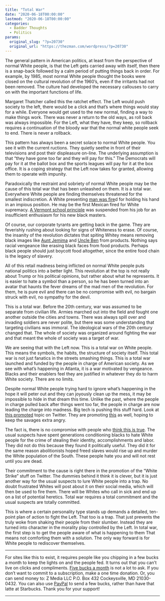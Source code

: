 ```yaml
---
title: "Total War"
date: "2020-06-18T00:00:00"
lastmod: "2020-06-18T00:00:00"
categories:
  - Badder Thoughts
  - Politics
params:
  original_slug: "?p=20730"
  original_url: "https://thezman.com/wordpress/?p=20730"
---
```


The general pattern in American politics, at least from the perspective
of normal White people, is that the Left gets carried away with itself,
then there is a snap-back followed by a calm period of putting things
back in order. For example, by 1985, most normal White people thought
the books were closed on the cultural revolution of the 1960’s, even if
the irritants had not been removed. The culture had developed the
necessary callouses to carry on with the important functions of life.

Margaret Thatcher called this the ratchet effect. The Left would push
society to the left, there would be a click and that’s where things
would stay for a while. Everyone would get used to the new normal,
finding a way to make things work. There was never a return to the old
ways, as roll back was always impossible. For the Left, what they have,
they keep, so rollback requires a continuation of the bloody war that
the normal white people seek to end. There is never a rollback.

This pattern has always been a secret solace to normal White people. You
see it with the current ructions. They quietly seethe in front of their
televisions and post their displeasure on-line. The underlying
assumption is that “they have gone too far and they will pay for this.”
The Democrats will pay for it at the ballot box and the sports leagues
will pay for it at the box office. It is a coping strategy that the Left
now takes for granted, allowing them to operate with impunity.

Paradoxically the restraint and sobriety of normal White people may be
the cause of this total war that has been unleashed on them. It is a
total war. Everywhere White people are finding themselves threatened for
the smallest indiscretion. A White presenting <a
href="https://thehill.com/blogs/blog-briefing-room/news/502975-california-man-fired-over-alleged-white-power-sign-says-he-was"
rel="noopener noreferrer" target="_blank">man was fire</a>d for holding
his hand in an impious position. He may be the first Mexican fired for
White supremacy. <a
href="https://jonathanturley.org/2020/06/16/vermont-principal-put-on-leave-for-not-agreeing-with-black-lives-matters/"
rel="noopener noreferrer" target="_blank">A Vermont school principle</a>
was suspended from his job for an insufficient enthusiasm for his new
black masters.

Of course, our corporate tyrants are getting back in the game. They are
feverishly rushing about looking for signs of Whiteness to erase. Of
course, the insanity of the revolution dictates that spiting Whitey
means removing black images like <a
href="https://www.nbcnews.com/news/us-news/aunt-jemima-brand-will-change-name-remove-image-quaker-says-n1231260"
rel="noopener noreferrer" target="_blank">Aunt Jemima</a> and <a
href="https://www.nytimes.com/2020/06/17/business/aunt-jemima-mrs-butterworth-uncle-ben.html"
rel="noopener noreferrer" target="_blank">Uncle Ben</a> from products.
Nothing says racial vengeance like erasing black faces from food
products. Perhaps black people should just boycott food altogether,
since the entire food chain is the legacy of slavery.

All of this retail madness being inflicted on normal White people puts
national politics into a better light. This revolution at the top is not
really about Trump or his political opinions, but rather about what he
represents. It is easier to hate a symbol than a person, so he has been
turned into an avatar that haunts the fever dreams of the mad men of the
revolution. For them, he is pure evil and there can be no compromise
with evil, no bargain struck with evil, no sympathy for the devil.

This is a total war. Before the 20th century, war was assumed to be
separate from civilian life. Armies marched out into the field and
fought one another outside the cities and towns. There was always spill
over and invading soldiers are never polite, but there was some
understanding that targeting civilians was immoral. The ideological wars
of the 20th century changed that. The whole of society was organized
around fighting the war and that meant the whole of society was a target
of war.

We are seeing that with the Left now. This is a total war on White
people. This means the symbols, the habits, the structure of society
itself. This total war is not just fanatics in the streets smashing
things. This is a total war launched and funded by the people in charge
of American society. As we see with what’s happening in Atlanta, it is a
war motivated by vengeance. Blacks and their enablers feel they are
justified in whatever they do to harm White society. There are no
limits.

Despite normal White people trying hard to ignore what’s happening in
the hope it will peter out and they can joyously clean up the mess, it
may be impossible to hide in that dream this time. Unlike the past,
where the people in charge pulled back after things went too far, the
people in charge are now leading the charge into madness. Big tech is
pushing this stuff hard. Look at <a
href="https://twitter.com/search?q=%23RIPTacoBell&amp;src=trend_click"
rel="noopener noreferrer" target="_blank">this promoted</a> topic on
Twitter. They are promoting <a
href="https://twitter.com/search?q=%23WhiteStrike&amp;src=trend_click"
rel="noopener noreferrer" target="_blank">this</a> as well, hoping to
keep the savages extra angry.

The fact is, there is no compromise with people who
<a href="https://twitter.com/ForestMagusFilm/status/1273568705461596160"
rel="noopener noreferrer" target="_blank">think this is true</a>. The
usual suspects have spent generations conditioning blacks to hate White
people for the crime of stealing their identity, accomplishments and
labor. They did not do this because they found it politically useful.
They did it for the same reason abolitionists hoped freed slaves would
rise up and murder the White population of the South. These people hate
you and will not rest until you are dead.

Their commitment to the cause is right there in the promotion of the
“White Strike” stuff on Twitter. The dummies behind it think it is
clever, but it is just another way for the usual suspects to lure White
people into a trap. No doubt frustrated Whites will post about it on
their social media, which will then be used to fire them. There will be
Whites who call in sick and end up on a list of potential heretics.
Total war requires a total commitment and the usual suspects are totally
committed.

This is where a certain personality type stands up demands a detailed,
ten-point plan of action to fight the Left. That too is a trap. That
just prevents the truly woke from shaking their people from their
slumber. Instead they are turned into character in the morality play
controlled by the Left. In total war, the first step is to get the
people aware of what is happening to them That means not comforting them
with a solution. The only way forward is for White people to rediscover
themselves.

------------------------------------------------------------------------

For sites like this to exist, it requires people like you chipping in a
few bucks a month to keep the lights on and the people fed. It turns out
that you can’t live on clicks and compliments.
<a href="https://www.subscribestar.com/the-z-blog"
rel="noopener noreferrer" target="_blank">Five bucks a month</a> is not
a lot to ask. If you don’t want to commit to a subscription, make a one
time donation. Or, you can send money to: Z Media LLC P.O. Box 432
Cockeysville, MD 21030-0432. You can also use <a
href="https://www.paypal.com/cgi-bin/webscr?cmd=_s-xclick&amp;hosted_button_id=UDAS2Q8JYA6CN&amp;source=url"
rel="noopener noreferrer" target="_blank">PayPal</a> to send a few
bucks, rather than have that latte at Starbucks. Thank you for your
support!

------------------------------------------------------------------------
